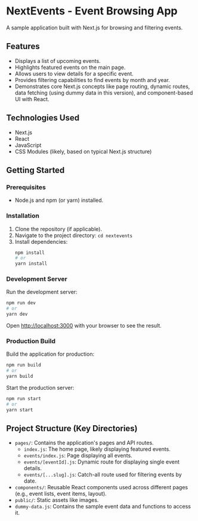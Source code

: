 # NextEvents - Event Browsing App

A sample application built with Next.js for browsing and filtering events.

## Features

*   Displays a list of upcoming events.
*   Highlights featured events on the main page.
*   Allows users to view details for a specific event.
*   Provides filtering capabilities to find events by month and year.
*   Demonstrates core Next.js concepts like page routing, dynamic routes, data fetching (using dummy data in this version), and component-based UI with React.

## Technologies Used

*   Next.js
*   React
*   JavaScript
*   CSS Modules (likely, based on typical Next.js structure)

## Getting Started

### Prerequisites

*   Node.js and npm (or yarn) installed.

### Installation

1.  Clone the repository (if applicable).
2.  Navigate to the project directory: `cd nextevents`
3.  Install dependencies:
    ```bash
    npm install
    # or
    yarn install
    ```

### Development Server

Run the development server:
```bash
npm run dev
# or
yarn dev
```
Open [http://localhost:3000](http://localhost:3000) with your browser to see the result.

### Production Build

Build the application for production:
```bash
npm run build
# or
yarn build
```

Start the production server:
```bash
npm run start
# or
yarn start
```

## Project Structure (Key Directories)

*   `pages/`: Contains the application's pages and API routes.
    *   `index.js`: The home page, likely displaying featured events.
    *   `events/index.js`: Page displaying all events.
    *   `events/[eventId].js`: Dynamic route for displaying single event details.
    *   `events/[...slug].js`: Catch-all route used for filtering events by date.
*   `components/`: Reusable React components used across different pages (e.g., event lists, event items, layout).
*   `public/`: Static assets like images.
*   `dummy-data.js`: Contains the sample event data and functions to access it.
